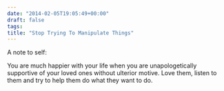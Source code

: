 ```yaml
---
date: "2014-02-05T19:05:49+00:00"
draft: false
tags: 
title: "Stop Trying To Manipulate Things"
---
```

A note to self:

You are much happier with your life when you are unapologetically supportive of your loved ones without ulterior motive. Love them, listen to them and try to help them do what they want to do.